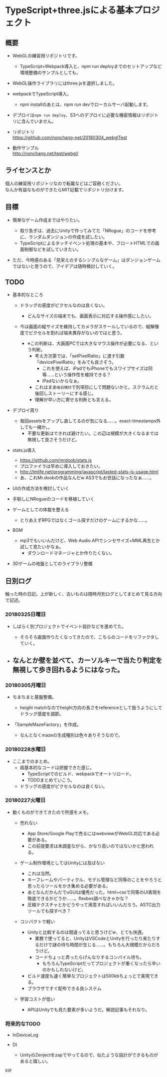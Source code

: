 # TypeScript+three.jsによる基本プロジェクト

## 概要

- WebGLの練習用リポジトリです。
	- TypeScript+Webpack導入と、npm run deployまでのセットアップなど環境整備のサンプルとしても。

- WebGL操作ライブラリにはthree.jsを選択しました。

- webpackでTypeScript導入。
	- npm installのあとは、npm run devでローカルサーバ起動します。

- デプロイは`npm run deploy`、S3へのデプロイに必要な機密情報はリポジトリに含んでいません。

- リポジトリ  
	https://github.com/nonchang-net/20180304_webglTest

- 動作サンプル  
	http://nonchang.net/test/webgl/


## ライセンスとか

個人の練習用リポジトリなので転載などはご容赦ください。  
なんか有益なものができたらMIT記載でリポジトリ分けます。


## 目標

- 簡単なゲーム作成まではやりたい。
	- 取り急ぎは、過去にUnityで作ってみてた「NRogue」のコードを参考に、ランダムダンジョンの作成を試したい。
	- TypeScriptによるタッチイベント処理の基本や、フロートHTMLでの画面制御などを試していきたい。

- ただ、今時感のある「見栄えのするシンプルなゲーム」はダンジョンゲームではないと思うので、アイデアは随時検討していく。


## TODO

- 基本的なところ

	- ドラッグの感度がピクセルなのは良くない。
		- どんなサイズの端末でも、画面表示に対応する操作感にしたい。

	- 今は画面の縦サイズを維持してカメラがスケールしているので、縦解像度でピクセルを割れば端末異存がないのではと思う。
		- ※この判断は、大画面PCでは大きなマウス操作が必要になる、という判断。
			- 考え方次第では、「setPixelRatio」に渡す引数「devicePixelRatio」をみても良さそう。
				- これを使えば、iPadでもiPhoneでもスワイプサイズは同等……という操作性を維持できる？
				- iPadないからなぁ。
			- これはまあ`後日検討`で別項目にして問題ないかと。スクラムだと後回しストーリーにする感じ。
			- 理解が早い方に寄せる判断とも言える。

- デプロイ周り
	- 毎回assetsをアップし直してるのが気になる……。exact-timestamps外しても一緒か。。
		- 不要な更新はできれば避けたい。この辺は規模が大きくなるまでは無視して良さそうだけど。

- stats.js導入
	- https://github.com/mrdoob/stats.js
	- プロファイラは早めに導入しておきたい。
	- http://tmlife.net/programming/javascript/lasted-stats-js-usage.html
	- あ、これMr.doobの作品なんだw AS3でもお世話になったなぁ……。

- UIの作成方法を検討していく

- 手馴しにNRogueのコードを移植していく

- ゲームとしての体裁を整える
	- とりあえずRPGではなくゴール探すだけのゲームにするかな……。

- BGM
	- mp3でもいいんだけど、Web Audio APIでシンセサイズ+MML再生とか試して見たいかなぁ。
		- ダウンロードマネージャとか作りたくない。

- 3Dゲームの地盤としてのライブラリ整備



## 日別ログ

触った時の日記。上が新しく、古いものは随時月別ログとしてまとめて見る方向で記述。

### 20180325日曜日

- しばらく別プロジェクトでイベント設計などを進めてた。
	- そろそろ画面作りたくなってきたので、こちらのコードをリファクタしていく。

- なんとか壁を並べて、カーソルキーで当たり判定を無視して歩き回れるようにはなった。
	- 

### 20180305月曜日

- ちまちまと基盤整備。
	- height matchなのでheight方向の長さをreferenceとして扱うようにしてドラッグ感度を調節。

- 「SampleMazeFactory」を作成。
	- なんとなくmazeの生成種別は色々ありそうなので。

### 20180228水曜日

- ここまでのまとめ。
	- 超基本的なコードは把握できた感じ。
		- TypeScriptでのビルド、webpackでオートリロード。
		- TODOまとめていこう。
	- ドラッグの感度がピクセルなのは良くない。

### 20180227火曜日

- 動くものができてきたので所感をメモ。

	- 売れない
		- App Store/Google Playで売るにはwebviewがWebGL対応である必要がある。
		- この前提要求は未調査ながら、かなり高いのではないかと思われる。

	- ゲーム制作環境としてはUnityには及ばない
		- これは当然。
		- キーフレームやパーティクル、モデル管理など同等のことをやろうと思ったらツールをかき集める必要がある。
		- あとなんだかんだでuGUIは優秀だった。html+cssで同等のUI表現を徹底できるかどうか……。flexbox調べなきゃかな？
		- 圧縮テクスチャとかどうやって用意すればいいんだろう。ASTC出力ツールでも探すべき？
	
	- コンパクトで軽い
		- Unityと比較するのは間違ってると思うけどw、とても快適。
			- 業務で使ってると、UnityはVSCodeとUnityを行ったり来たりするだけで謎の待ち時間が生じる……。もちろん大規模だからだろうけど。
			- コードちょっと弄ったらげんなりするコンパイル待ち。
				- もちろんTypeScriptだってプロジェクトが重くなったら辛いのかもしれないけど。
		- ビルド速度も速く簡単なプロジェクトは500kbちょっとで実現できる。
		- ブラウザですぐ配布できる良システム

	- 学習コストが低い
		- APIはUnityでも見た要素が多いようだ。解説記事もそれなり。



### 将来的なTODO

- InDeviceLog

- DI
	- UnityのZenjectをzapでやってるので、似たような設計ができるものがあると嬉しい。




`EOF`